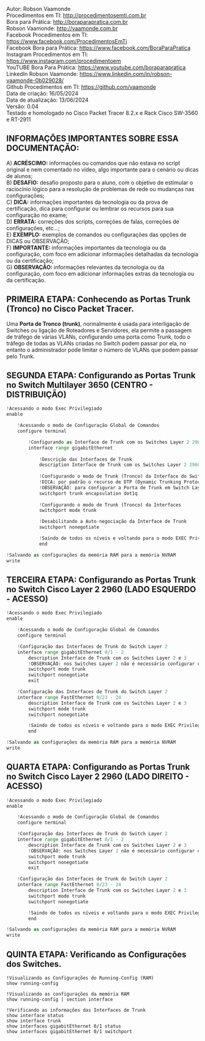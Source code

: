 Autor: Robson Vaamonde<br>
Procedimentos em TI: http://procedimentosemti.com.br<br>
Bora para Prática: http://boraparapratica.com.br<br>
Robson Vaamonde: http://vaamonde.com.br<br>
Facebook Procedimentos em TI: https://www.facebook.com/ProcedimentosEmTi<br>
Facebook Bora para Prática: https://www.facebook.com/BoraParaPratica<br>
Instagram Procedimentos em TI: https://www.instagram.com/procedimentoem<br>
YouTUBE Bora Para Prática: https://www.youtube.com/boraparapratica<br>
LinkedIn Robson Vaamonde: https://www.linkedin.com/in/robson-vaamonde-0b029028/<br>
Github Procedimentos em TI: https://github.com/vaamonde<br>
Data de criação: 16/05/2024<br>
Data de atualização: 13/06/2024<br>
Versão: 0.04<br>
Testado e homologado no Cisco Packet Tracer 8.2.x e Rack Cisco SW-3560 e RT-2911

## INFORMAÇÕES IMPORTANTES SOBRE ESSA DOCUMENTAÇÃO:

A) **ACRÉSCIMO:** informações ou comandos que não estava no script original e nem comentado no vídeo, algo importante para o cenário ou dicas de alunos;<br>
B) **DESAFIO:** desafio proposto para o aluno, com o objetivo de estimular o raciocínio lógico para a resolução de problemas de rede ou mudanças nas configurações;<br>
C) **DICA:** informações importantes da tecnologia ou da prova de certificação, dica para configurar ou lembrar os recursos para sua configuração no exame;<br>
D) **ERRATA:** correções dos scripts, correções de falas, correções de configurações, etc...;<br>
E) **EXEMPLO:** exemplos de comandos ou configurações das opções de DICAS ou OBSERVAÇÃO;<br>
F) **IMPORTANTE:** informações importantes da tecnologia ou da configuração, com foco em adicionar informações detalhadas da tecnologia ou da certificação;<br>
G) **OBSERVAÇÃO:** informações relevantes da tecnologia ou da configuração, com foco em adicionar informações extras da tecnologia ou da certificação.

## PRIMEIRA ETAPA: Conhecendo as Portas Trunk (Tronco) no Cisco Packet Tracer.

Uma **Porta de Tronco (trunk)**, normalmente é usada para interligação de Switches ou ligação de Roteadores e Servidores, ela permite a passagem de tráfego de várias VLANs, configurando uma porta como Trunk, todo o tráfego de todas as VLANs criadas no Switch podem passar por ela, no entanto o administrador pode limitar o número de VLANs que podem passar pelo Trunk.

## SEGUNDA ETAPA: Configurando as Portas Trunk no Switch Multilayer 3650 (CENTRO - DISTRIBUIÇÃO)
```python
!Acessando o modo Exec Privilegiado
enable

	!Acessando o modo de Configuração Global de Comandos
	configure terminal

		!Configurando as Interface de Trunk com os Switches Layer 2 2960
		interface range gigabitEthernet 
			
			!Descrição das Interfaces de Trunk
			description Interface de Trunk com os Switches Layer 2 2960
			
			!Configurando o modo de Trunk (Tronco) da Interface do Switch Layer 3
			!DICA: por padrão o recurso de DTP (Dynamic Trunking Protocol) está habilitado nas portas dos Switches
			!OBSERVAÇÃO: para configurar a Porta de Trunk em Switch Layer 3 é necessário configurar o protocolo 802.1q
			switchport trunk encapsulation dot1q 
			
			!Configurando o modo de Trunk (Tronco) da Interfaces
			switchport mode trunk

			!Desabilitando a Auto-negociação da Interface de Trunk
			switchport nonegotiate

			!Saindo de todos os níveis e voltando para o modo EXEC Privilegiado
			end

!Salvando as configurações da memória RAM para a memória NVRAM
write
```

## TERCEIRA ETAPA: Configurando as Portas Trunk no Switch Cisco Layer 2 2960 (LADO ESQUERDO - ACESSO)
```python
!Acessando o modo Exec Privilegiado
enable

	!Acessando o modo de Configuração Global de Comandos
	configure terminal

	!Configuração das Interfaces de Trunk do Switch Layer 2
	interface range gigabitEthernet 0/1 - 2
		description Interface de Trunk com os Switches Layer 2 e 3 
		!OBSERVAÇÃO: nos Switches Layer 2 não é necessário configurar o protocolo 802.1q nas portas de Trunk
		switchport mode trunk
		switchport nonegotiate
		exit

	!Configuração das Interfaces de Trunk do Switch Layer 2
	interface range FastEthernet 0/23 - 24
		description Interface de Trunk com os Switches Layer 2 e 3 
		switchport mode trunk
		switchport nonegotiate

		!Saindo de todos os níveis e voltando para o modo EXEC Privilegiado
		end

!Salvando as configurações da memória RAM para a memória NVRAM
write
```

## QUARTA ETAPA: Configurando as Portas Trunk no Switch Cisco Layer 2 2960 (LADO DIREITO - ACESSO)
```python
!Acessando o modo Exec Privilegiado
enable

	!Acessando o modo de Configuração Global de Comandos
	configure terminal

	!Configuração das Interfaces de Trunk do Switch Layer 2
	interface range gigabitEthernet 0/1 - 2
		description Interface de Trunk com os Switches Layer 2 e 3 
		!OBSERVAÇÃO: nos Switches Layer 2 não é necessário configurar o protocolo 802.1q nas portas de Trunk
		switchport mode trunk
		switchport nonegotiate
		exit

	!Configuração das Interfaces de Trunk do Switch Layer 2
	interface range FastEthernet 0/23 - 24
		description Interface de Trunk com os Switches Layer 2 e 3 
		switchport mode trunk
		switchport nonegotiate

		!Saindo de todos os níveis e voltando para o modo EXEC Privilegiado
		end

!Salvando as configurações da memória RAM para a memória NVRAM
write
```

## QUINTA ETAPA: Verificando as Configurações dos Switches.

	!Visualizando as Configurações do Running-Config (RAM)
	show running-config

	!Visualizando as configurações da memória RAM
	show running-config | section interface

	!Verificando as informações das Interfaces de Trunk
	show interface status
	show interface trunk
	show interfaces gigabitEthernet 0/1 status
	show interfaces gigabitEthernet 0/1 switchport